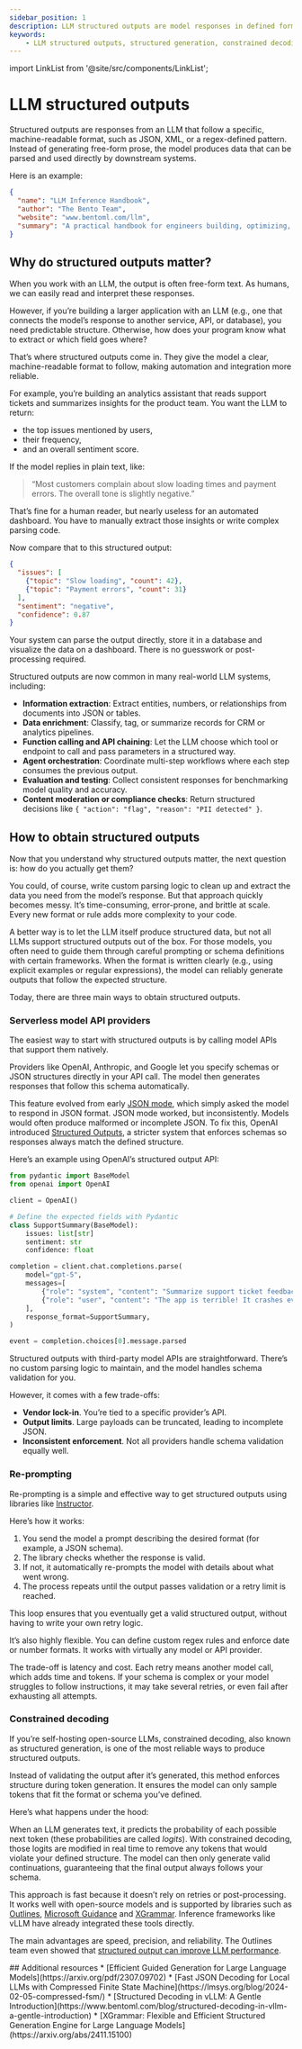 ```yaml
---
sidebar_position: 1
description: LLM structured outputs are model responses in defined formats like JSON or XML, making AI-generated data predictable, machine-readable, and easy to integrate into applications and workflows.
keywords:
    - LLM structured outputs, structured generation, constrained decoding
---
```


import LinkList from '@site/src/components/LinkList';

# LLM structured outputs

Structured outputs are responses from an LLM that follow a specific, machine-readable format, such as JSON, XML, or a regex-defined pattern. Instead of generating free-form prose, the model produces data that can be parsed and used directly by downstream systems.

Here is an example:

```json
{
  "name": "LLM Inference Handbook",
  "author": "The Bento Team",
  "website": "www.bentoml.com/llm",
  "summary": "A practical handbook for engineers building, optimizing, scaling, and operating LLM inference systems in production."
}
```

## Why do structured outputs matter?

When you work with an LLM, the output is often free-form text. As humans, we can easily read and interpret these responses.

However, if you’re building a larger application with an LLM (e.g., one that connects the model’s response to another service, API, or database), you need predictable structure. Otherwise, how does your program know what to extract or which field goes where?

That’s where structured outputs come in. They give the model a clear, machine-readable format to follow, making automation and integration more reliable.

For example, you’re building an analytics assistant that reads support tickets and summarizes insights for the product team. You want the LLM to return:

- the top issues mentioned by users,
- their frequency,
- and an overall sentiment score.

If the model replies in plain text, like:

> “Most customers complain about slow loading times and payment errors. The overall tone is slightly negative.”

That’s fine for a human reader, but nearly useless for an automated dashboard. You have to manually extract those insights or write complex parsing code.

Now compare that to this structured output:

```json
{
  "issues": [
    {"topic": "Slow loading", "count": 42},
    {"topic": "Payment errors", "count": 31}
  ],
  "sentiment": "negative",
  "confidence": 0.87
}
```

Your system can parse the output directly, store it in a database and visualize the data on a dashboard. There is no guesswork or post-processing required.

Structured outputs are now common in many real-world LLM systems, including:

- **Information extraction**: Extract entities, numbers, or relationships from documents into JSON or tables.
- **Data enrichment**: Classify, tag, or summarize records for CRM or analytics pipelines.
- **Function calling and API chaining**: Let the LLM choose which tool or endpoint to call and pass parameters in a structured way.
- **Agent orchestration**: Coordinate multi-step workflows where each step consumes the previous output.
- **Evaluation and testing**: Collect consistent responses for benchmarking model quality and accuracy.
- **Content moderation or compliance checks**: Return structured decisions like `{ "action": "flag", "reason": "PII detected" }`.

## How to obtain structured outputs

Now that you understand why structured outputs matter, the next question is: how do you actually get them?

You could, of course, write custom parsing logic to clean up and extract the data you need from the model’s response. But that approach quickly becomes messy. It’s time-consuming, error-prone, and brittle at scale. Every new format or rule adds more complexity to your code.

A better way is to let the LLM itself produce structured data, but not all LLMs support structured outputs out of the box. For those models, you often need to guide them through careful prompting or schema definitions with certain frameworks. When the format is written clearly (e.g., using explicit examples or regular expressions), the model can reliably generate outputs that follow the expected structure.

Today, there are three main ways to obtain structured outputs.

### Serverless model API providers

The easiest way to start with structured outputs is by calling model APIs that support them natively.

Providers like OpenAI, Anthropic, and Google let you specify schemas or JSON structures directly in your API call. The model then generates responses that follow this schema automatically.

This feature evolved from early [JSON mode](https://platform.openai.com/docs/guides/structured-outputs#json-mode), which simply asked the model to respond in JSON format. JSON mode worked, but inconsistently. Models would often produce malformed or incomplete JSON. To fix this, OpenAI introduced [Structured Outputs](https://platform.openai.com/docs/guides/structured-outputs), a stricter system that enforces schemas so responses always match the defined structure.

Here’s an example using OpenAI’s structured output API:

```python
from pydantic import BaseModel
from openai import OpenAI

client = OpenAI()

# Define the expected fields with Pydantic
class SupportSummary(BaseModel):
    issues: list[str]
    sentiment: str
    confidence: float

completion = client.chat.completions.parse(
    model="gpt-5",
    messages=[
        {"role": "system", "content": "Summarize support ticket feedback."},
        {"role": "user", "content": "The app is terrible! It crashes every time it opens."},
    ],
    response_format=SupportSummary,
)

event = completion.choices[0].message.parsed
```

Structured outputs with third-party model APIs are straightforward. There’s no custom parsing logic to maintain, and the model handles schema validation for you.

However, it comes with a few trade-offs:

- **Vendor lock-in**. You’re tied to a specific provider’s API.
- **Output limits**. Large payloads can be truncated, leading to incomplete JSON.
- **Inconsistent enforcement**. Not all providers handle schema validation equally well.

### Re-prompting

Re-prompting is a simple and effective way to get structured outputs using libraries like [Instructor](https://github.com/567-labs/instructor).

Here’s how it works:

1. You send the model a prompt describing the desired format (for example, a JSON schema).
2. The library checks whether the response is valid.
3. If not, it automatically re-prompts the model with details about what went wrong.
4. The process repeats until the output passes validation or a retry limit is reached.

This loop ensures that you eventually get a valid structured output, without having to write your own retry logic.

It’s also highly flexible. You can define custom regex rules and enforce date or number formats. It works with virtually any model or API provider.

The trade-off is latency and cost. Each retry means another model call, which adds time and tokens. If your schema is complex or your model struggles to follow instructions, it may take several retries, or even fail after exhausting all attempts.

### Constrained decoding

If you’re self-hosting open-source LLMs, constrained decoding, also known as structured generation, is one of the most reliable ways to produce structured outputs.

Instead of validating the output after it’s generated, this method enforces structure during token generation. It ensures the model can only sample tokens that fit the format or schema you’ve defined.

Here’s what happens under the hood:

When an LLM generates text, it predicts the probability of each possible next token (these probabilities are called *logits*). With constrained decoding, those logits are modified in real time to remove any tokens that would violate your defined structure. The model can then only generate valid continuations, guaranteeing that the final output always follows your schema.

This approach is fast because it doesn’t rely on retries or post-processing. It works well with open-source models and is supported by libraries such as [Outlines](https://github.com/outlines-dev/outlines), [Microsoft Guidance](https://github.com/guidance-ai/llguidance) and [XGrammar](https://github.com/mlc-ai/xgrammar). Inference frameworks like vLLM have already integrated these tools directly.

The main advantages are speed, precision, and reliability. The Outlines team even showed that [structured output can improve LLM performance](https://blog.dottxt.ai/performance-gsm8k.html).

<LinkList>
  ## Additional resources
  * [Efficient Guided Generation for Large Language Models](https://arxiv.org/pdf/2307.09702)
  * [Fast JSON Decoding for Local LLMs with Compressed Finite State Machine](https://lmsys.org/blog/2024-02-05-compressed-fsm/)
  * [Structured Decoding in vLLM: A Gentle Introduction](https://www.bentoml.com/blog/structured-decoding-in-vllm-a-gentle-introduction)
  * [XGrammar: Flexible and Efficient Structured Generation Engine for Large Language Models](https://arxiv.org/abs/2411.15100)
</LinkList>